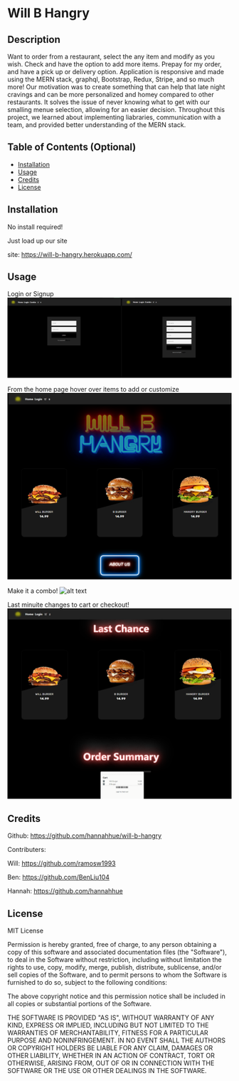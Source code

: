 # Will B Hangry

## Description

Want to order from a restaurant, select the any item and modify as you wish. Check and have the option to add more items. Prepay for my order, and have a pick up or delivery option. Application is responsive and made using the MERN stack, graphql, Bootstrap, Redux, Stripe, and so much more! Our motivation was to create something that can help that late night cravings and can be more personalized and homey compared to other restaurants. It solves the issue of never knowing what to get with our smalling menue selection, allowing for an easier decision. Throughout this project, we learned about implementing liabraries, communication with a team, and provided better understanding of the MERN stack.

## Table of Contents (Optional)

- [Installation](#installation)
- [Usage](#usage)
- [Credits](#credits)
- [License](#license)

## Installation

No install required!

Just load up our site

site: https://will-b-hangry.herokuapp.com/

## Usage

Login or Signup
![alt text](client/src/images/log-sign.PNG)

From the home page hover over items to add or customize
![alt text](client/src/images/home-pg.PNG)

Make it a combo!
![alt text](client/src/images/)

Last minuite changes to cart or checkout!
![alt text](client/src/images/cart-pg.PNG)

## Credits

Github: https://github.com/hannahhue/will-b-hangry

Contributers:

Will: https://github.com/ramosw1993

Ben: https://github.com/BenLiu104

Hannah: https://github.com/hannahhue

## License

MIT License

Permission is hereby granted, free of charge, to any person obtaining a copy of this software and associated documentation files (the "Software"), to deal in the Software without restriction, including without limitation the rights to use, copy, modify, merge, publish, distribute, sublicense, and/or sell copies of the Software, and to permit persons to whom the Software is furnished to do so, subject to the following conditions:

The above copyright notice and this permission notice shall be included in all copies or substantial portions of the Software.

THE SOFTWARE IS PROVIDED "AS IS", WITHOUT WARRANTY OF ANY KIND, EXPRESS OR IMPLIED, INCLUDING BUT NOT LIMITED TO THE WARRANTIES OF MERCHANTABILITY, FITNESS FOR A PARTICULAR PURPOSE AND NONINFRINGEMENT. IN NO EVENT SHALL THE AUTHORS OR COPYRIGHT HOLDERS BE LIABLE FOR ANY CLAIM, DAMAGES OR OTHER LIABILITY, WHETHER IN AN ACTION OF CONTRACT, TORT OR OTHERWISE, ARISING FROM, OUT OF OR IN CONNECTION WITH THE SOFTWARE OR THE USE OR OTHER DEALINGS IN THE SOFTWARE.

